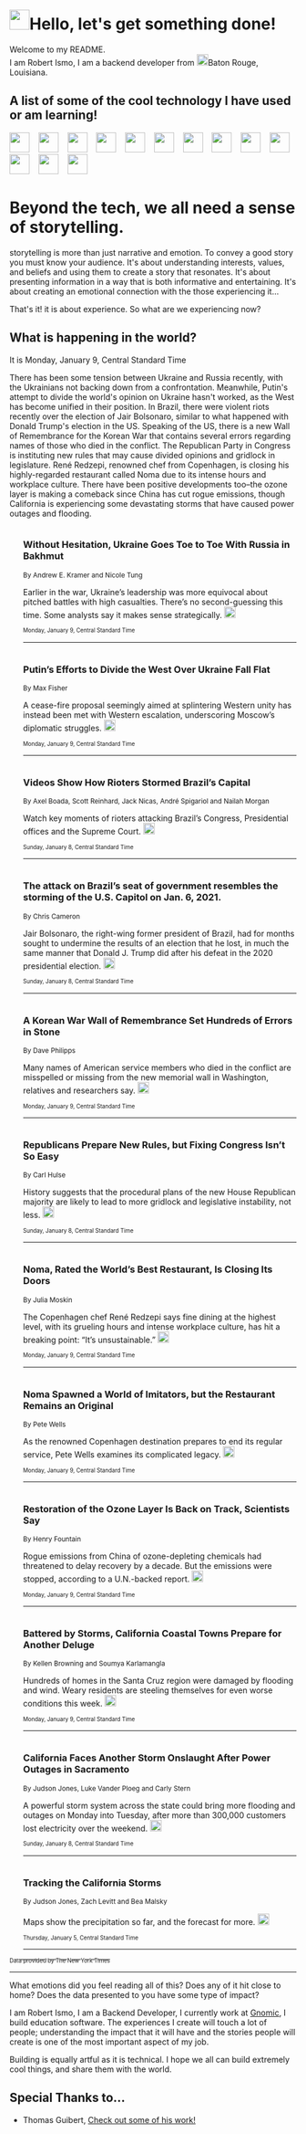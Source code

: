 <h1><img src="https://emojis.slackmojis.com/emojis/images/1643514375/3493/hot-coffee.gif?1643514375" width="35"/>Hello, let's get something done!</h1>

<p>Welcome to my README.<br/>
I am Robert Ismo, I am a backend developer from <img src="https://emojis.slackmojis.com/emojis/images/1638395689/50435/moulin_rouge.png?1638395689" width="20"/>Baton Rouge, Louisiana.</p>
<h2>A list of some of the cool technology I have used or am learning!</h2>
<p>
<img src="https://emojis.slackmojis.com/emojis/images/1643516091/21142/meow_bongotap.gif?1643516091" width="35" alt="">
<img src="https://img.shields.io/badge/Favorite%20Frontend%20Framework-SvelteKit-f83903" alt="">
<img src="https://img.shields.io/badge/Second%20Favorite-Vue-40b581" alt="">
<img src="https://img.shields.io/badge/Most%20Used%20Runtime-Nodejs-78b061" alt="">
<img src="https://emojis.slackmojis.com/emojis/images/1643517416/34482/fire.gif?1643517416" width="35" alt="">
<img src="https://img.shields.io/badge/Javascript%20But%20Better-Typescript-0078ca" alt="">
<img src="https://img.shields.io/badge/Favorite%20Language-Elixir-3e244d" alt="">
<img src="https://img.shields.io/badge/Containerize%20Everything-Docker-6ac9ef" alt="">
<img src="https://emojis.slackmojis.com/emojis/images/1643514596/5999/meow_party.gif?1643514596" width="35" alt="">
<img src="https://img.shields.io/badge/API%20Love%20Language-Graphql-de32a5" alt="">
<img src="https://img.shields.io/badge/Our%20Favorite%20Version%20Controller-Git-e94f33" alt="">
<img src="https://img.shields.io/badge/Favorite%20Database-Redis-d42d1d" alt="">
<img src="https://emojis.slackmojis.com/emojis/images/1643514559/5584/deployparrot.gif?1643514559" width="35" alt="">
<img src="https://img.shields.io/badge/Container%20Interstate-RabbitMQ-f66200" alt="">
<img src="https://img.shields.io/badge/Gotta%20Learn-Kubernetes-316adf" alt="">
<img src="https://img.shields.io/badge/Really%20Mature%20Now-WASM-654fef" alt="">
<img src="https://emojis.slackmojis.com/emojis/images/1666642497/61942/dance_vibe.gif?1666642497" width="35" alt="">
<img src="https://img.shields.io/badge/For%20My%20M1-ARM64-657d96" alt="">
<img src="https://img.shields.io/badge/Loving%20This%20So%20Much-TailwindCSS-17bcb5" alt="">
<img src="https://img.shields.io/badge/Cool%20Build%20Tool-Vite-f9cb24" alt="">
<img src="https://emojis.slackmojis.com/emojis/images/1669231376/62819/working-on-it.gif?1669231376" width="35" alt="">
<img src="https://img.shields.io/badge/Fun%20and%20Easy%20Database-MongoDB-5f8c49" alt="">
<img src="https://img.shields.io/badge/JS%20Life%20Support-NPM-c73737" alt="">
<img src="https://img.shields.io/badge/I%20Liked%20It-DynamoDB-0073b9" alt="">
<img src="https://emojis.slackmojis.com/emojis/images/1643514045/46/question.gif?1643514045" width="35" alt="">
<img src="https://img.shields.io/badge/cool-React-60d6f9" alt="">
<img src="https://img.shields.io/badge/Future%20Big%20Project-Lambda-f37e00" alt="">
<img src="https://img.shields.io/badge/NPM%20But%20Better-PNPM-f1aa07" alt="">
<img src="https://emojis.slackmojis.com/emojis/images/1643514943/9662/fbwow.gif?1643514943" width="35" alt="">
<img src="https://img.shields.io/badge/First%20Language-C-662079" alt="">
<img src="https://img.shields.io/badge/Where%20I%20Deploy%20Frontend-Vercel-000000" alt="">
<img src="https://img.shields.io/badge/Who%20Does%20not%20Want%20an%20App-Swift-f9492a" alt="">
<img src="https://emojis.slackmojis.com/emojis/images/1643514058/151/javascript.png?1643514058" width="35" alt="">
<img src="https://img.shields.io/badge/cool-Python-fbd542" alt="">
<img src="https://img.shields.io/badge/Favorite%20Something-Stripe-656cdc" alt="">
<img src="https://img.shields.io/badge/Of%20Course-HTML5-ed6327" alt="">
<img src="https://emojis.slackmojis.com/emojis/images/1660415405/60731/bomb.gif?1660415405" width="35" alt="">
<img src="https://img.shields.io/badge/hate-CSS-2964ec" alt="">
<img src="https://img.shields.io/badge/Learning-CircleCI-141215" alt="">
<img src="https://img.shields.io/badge/Learning-Rust-fbbb3b" alt="">
<img src="https://emojis.slackmojis.com/emojis/images/1660415397/60712/writing-hand.gif?1660415397" width="35" alt="">
<img src="https://img.shields.io/badge/Dev%20Browser%20of%20Choice-Firefox-cc4e26" alt="">
<img src="https://img.shields.io/badge/Recoverying%20From%20Windows-UNIX-1781e3" alt="">
<img src="https://img.shields.io/badge/LOVE-LogSeq-90c1c2" alt="">
<img src="https://emojis.slackmojis.com/emojis/images/1643514066/223/kirby.gif?1643514066" width="35" alt="">
<img src="https://img.shields.io/badge/Daily%20Driver-MacOS-e6e6e8" alt="">
<img src="https://img.shields.io/badge/Git%20Server-Github-000000" alt="">
<img src="https://img.shields.io/badge/enjoyable-EC2-f17428" alt="">
<img src="https://emojis.slackmojis.com/emojis/images/1643514239/2069/excited.gif?1643514239" width="35" alt="">
</p>
<h1>Beyond the tech, we all need a sense of storytelling.</h1>
<p>storytelling is more than just narrative and emotion. To convey a good story you must know your audience. It's about understanding interests, values, and beliefs and using them to create a story that resonates. It's about presenting information in a way that is both informative and entertaining. It's about creating an emotional connection with the those experiencing it...</p>
<p>That's it! it is about experience. So what are we experiencing now?</p>
<h2>What is happening in the world?</h2>
<p>It is Monday, January 9, Central Standard Time</p>
<p>
There has been some tension between Ukraine and Russia recently, with the Ukrainians not backing down from a confrontation. Meanwhile, Putin&#39;s attempt to divide the world&#39;s opinion on Ukraine hasn&#39;t worked, as the West has become unified in their position. In Brazil, there were violent riots recently over the election of Jair Bolsonaro, similar to what happened with Donald Trump&#39;s election in the US. Speaking of the US, there is a new Wall of Remembrance for the Korean War that contains several errors regarding names of those who died in the conflict. The Republican Party in Congress is instituting new rules that may cause divided opinions and gridlock in legislature. René Redzepi, renowned chef from Copenhagen, is closing his highly-regarded restaurant called Noma due to its intense hours and workplace culture. There have been positive developments too–the ozone layer is making a comeback since China has cut rogue emissions, though California is experiencing some devastating storms that have caused power outages and flooding.</p>
<ol>
<img src="https://img.shields.io/badge/-world-blue" alt="">
<h3>Without Hesitation, Ukraine Goes Toe to Toe With Russia in Bakhmut</h3>
<sub>By Andrew E. Kramer and Nicole Tung</sub>
<p>Earlier in the war, Ukraine’s leadership was more equivocal about pitched battles with high casualties. There’s no second-guessing this time. Some analysts say it makes sense strategically.  <a href="https://nyti.ms/3Iu7FUe"><img src="https://developer.nytimes.com/files/poweredby_nytimes_30b.png?v=1583354208352" height="20"></a></p>
<sub><sub>Monday, January 9, Central Standard Time</sub></sub>
<hr/>
<img src="https://img.shields.io/badge/-world-blue" alt="">
<h3>Putin’s Efforts to Divide the West Over Ukraine Fall Flat</h3>
<sub>By Max Fisher</sub>
<p>A cease-fire proposal seemingly aimed at splintering Western unity has instead been met with Western escalation, underscoring Moscow’s diplomatic struggles.  <a href="https://nyti.ms/3Cyqyl4"><img src="https://developer.nytimes.com/files/poweredby_nytimes_30b.png?v=1583354208352" height="20"></a></p>
<sub><sub>Monday, January 9, Central Standard Time</sub></sub>
<hr/>
<img src="https://img.shields.io/badge/-world-blue" alt="">
<h3>Videos Show How Rioters Stormed Brazil’s Capital</h3>
<sub>By Axel Boada, Scott Reinhard, Jack Nicas, André Spigariol and Nailah Morgan</sub>
<p>Watch key moments of rioters attacking Brazil’s Congress, Presidential offices and the Supreme Court.  <a href="https://nyti.ms/3VWmEcv"><img src="https://developer.nytimes.com/files/poweredby_nytimes_30b.png?v=1583354208352" height="20"></a></p>
<sub><sub>Sunday, January 8, Central Standard Time</sub></sub>
<hr/>
<img src="https://img.shields.io/badge/-world-blue" alt="">
<h3>The attack on Brazil’s seat of government resembles the storming of the U.S. Capitol on Jan. 6, 2021.</h3>
<sub>By Chris Cameron</sub>
<p>Jair Bolsonaro, the right-wing former president of Brazil, had for months sought to undermine the results of an election that he lost, in much the same manner that Donald J. Trump did after his defeat in the 2020 presidential election.  <a href="https://nyti.ms/3ioEyqI"><img src="https://developer.nytimes.com/files/poweredby_nytimes_30b.png?v=1583354208352" height="20"></a></p>
<sub><sub>Sunday, January 8, Central Standard Time</sub></sub>
<hr/>
<img src="https://img.shields.io/badge/-us-blue" alt="">
<h3>A Korean War Wall of Remembrance Set Hundreds of Errors in Stone</h3>
<sub>By Dave Philipps</sub>
<p>Many names of American service members who died in the conflict are misspelled or missing from the new memorial wall in Washington, relatives and researchers say.  <a href="https://nyti.ms/3jVUbq1"><img src="https://developer.nytimes.com/files/poweredby_nytimes_30b.png?v=1583354208352" height="20"></a></p>
<sub><sub>Monday, January 9, Central Standard Time</sub></sub>
<hr/>
<img src="https://img.shields.io/badge/-us-blue" alt="">
<h3>Republicans Prepare New Rules, but Fixing Congress Isn’t So Easy</h3>
<sub>By Carl Hulse</sub>
<p>History suggests that the procedural plans of the new House Republican majority are likely to lead to more gridlock and legislative instability, not less.  <a href="https://nyti.ms/3IsV8Aq"><img src="https://developer.nytimes.com/files/poweredby_nytimes_30b.png?v=1583354208352" height="20"></a></p>
<sub><sub>Sunday, January 8, Central Standard Time</sub></sub>
<hr/>
<img src="https://img.shields.io/badge/-dining-blue" alt="">
<h3>Noma, Rated the World’s Best Restaurant, Is Closing Its Doors</h3>
<sub>By Julia Moskin</sub>
<p>The Copenhagen chef René Redzepi says fine dining at the highest level, with its grueling hours and intense workplace culture, has hit a breaking point: “It’s unsustainable.”  <a href="https://nyti.ms/3GQgMgQ"><img src="https://developer.nytimes.com/files/poweredby_nytimes_30b.png?v=1583354208352" height="20"></a></p>
<sub><sub>Monday, January 9, Central Standard Time</sub></sub>
<hr/>
<img src="https://img.shields.io/badge/-dining-blue" alt="">
<h3>Noma Spawned a World of Imitators, but the Restaurant Remains an Original</h3>
<sub>By Pete Wells</sub>
<p>As the renowned Copenhagen destination prepares to end its regular service, Pete Wells examines its complicated legacy.  <a href="https://nyti.ms/3k28DwP"><img src="https://developer.nytimes.com/files/poweredby_nytimes_30b.png?v=1583354208352" height="20"></a></p>
<sub><sub>Monday, January 9, Central Standard Time</sub></sub>
<hr/>
<img src="https://img.shields.io/badge/-climate-blue" alt="">
<h3>Restoration of the Ozone Layer Is Back on Track, Scientists Say</h3>
<sub>By Henry Fountain</sub>
<p>Rogue emissions from China of ozone-depleting chemicals had threatened to delay recovery by a decade. But the emissions were stopped, according to a U.N.-backed report.  <a href="https://nyti.ms/3ilwO94"><img src="https://developer.nytimes.com/files/poweredby_nytimes_30b.png?v=1583354208352" height="20"></a></p>
<sub><sub>Monday, January 9, Central Standard Time</sub></sub>
<hr/>
<img src="https://img.shields.io/badge/-us-blue" alt="">
<h3>Battered by Storms, California Coastal Towns Prepare for Another Deluge</h3>
<sub>By Kellen Browning and Soumya Karlamangla</sub>
<p>Hundreds of homes in the Santa Cruz region were damaged by flooding and wind. Weary residents are steeling themselves for even worse conditions this week.  <a href="https://nyti.ms/3ZmLW6z"><img src="https://developer.nytimes.com/files/poweredby_nytimes_30b.png?v=1583354208352" height="20"></a></p>
<sub><sub>Monday, January 9, Central Standard Time</sub></sub>
<hr/>
<img src="https://img.shields.io/badge/-us-blue" alt="">
<h3>California Faces Another Storm Onslaught After Power Outages in Sacramento</h3>
<sub>By Judson Jones, Luke Vander Ploeg and Carly Stern</sub>
<p>A powerful storm system across the state could bring more flooding and outages on Monday into Tuesday, after more than 300,000 customers lost electricity over the weekend.  <a href="https://nyti.ms/3IxSLfy"><img src="https://developer.nytimes.com/files/poweredby_nytimes_30b.png?v=1583354208352" height="20"></a></p>
<sub><sub>Sunday, January 8, Central Standard Time</sub></sub>
<hr/>
<img src="https://img.shields.io/badge/-us-blue" alt="">
<h3>Tracking the California Storms</h3>
<sub>By Judson Jones, Zach Levitt and Bea Malsky</sub>
<p>Maps show the precipitation so far, and the forecast for more.  <a href="https://nyti.ms/3CrqJi3"><img src="https://developer.nytimes.com/files/poweredby_nytimes_30b.png?v=1583354208352" height="20"></a></p>
<sub><sub>Thursday, January 5, Central Standard Time</sub></sub>
<hr/>
</ol>
<a href="https://developer.nytimes.com"><sub><sub>Data provided by The New York Times</sub></sub></a>
<hr/>
<p>What emotions did you feel reading all of this? Does any of it hit close to home? Does the data presented to you have some type of impact?</p>
<p>I am Robert Ismo, I am a Backend Developer, I currently work at <a href="https://gnomic.education/">Gnomic</a>, I build education software. The experiences I create will touch a lot of people; understanding the impact that it will have and the stories people will create is one of the most important aspect of my job.</p>
<p>Building is equally artful as it is technical. I hope we all can build extremely cool things, and share them with the world.</p>
<h2>Special Thanks to...</h2>
<ul>
<li>Thomas Guibert, <a href="https://github.com/thmsgbrt/thmsgbrt">Check out some of his work!</a></li>
</ul>